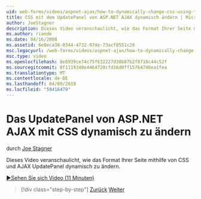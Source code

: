 ```yaml
---
uid: web-forms/videos/aspnet-ajax/how-to-dynamically-change-css-using-the-aspnet-ajax-updatepanel
title: CSS mit dem UpdatePanel von ASP.NET AJAX dynamisch ändern | Microsoft-Dokumentation
author: JoeStagner
description: Dieses Video veranschaulicht, wie das Format Ihrer Seite mithilfe von CSS und AJAX UpdatePanel dynamisch zu ändern.
ms.author: riande
ms.date: 04/16/2008
ms.assetid: 6e0eca38-0344-4732-97de-73acf0551c28
msc.legacyurl: /web-forms/videos/aspnet-ajax/how-to-dynamically-change-css-using-the-aspnet-ajax-updatepanel
msc.type: video
ms.openlocfilehash: 8e8939ce74c75f632227d38b87b2f0710c44c52f
ms.sourcegitcommit: 0f1119340e4464720cfd16d0ff15764746ea1fea
ms.translationtype: MT
ms.contentlocale: de-DE
ms.lasthandoff: 04/09/2019
ms.locfileid: "59416479"
---
```

# <a name="how-to-dynamically-change-css-using-the-aspnet-ajax-updatepanel"></a>Das UpdatePanel von ASP.NET AJAX mit CSS dynamisch zu ändern

durch [Joe Stagner](https://github.com/JoeStagner)

Dieses Video veranschaulicht, wie das Format Ihrer Seite mithilfe von CSS und AJAX UpdatePanel dynamisch zu ändern.

[&#9654;Sehen Sie sich Video (11 Minuten)](https://channel9.msdn.com/Blogs/ASP-NET-Site-Videos/how-to-dynamically-change-css-using-the-aspnet-ajax-updatepanel)

> [!div class="step-by-step"]
> [Zurück](basic-aspnet-authentication-in-an-ajax-enabled-application.md)
> [Weiter](how-to-dynamically-add-controls-to-a-web-page.md)
